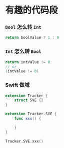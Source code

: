 # 有趣的代码段

### `Bool` 怎么转 `Int`
```swift
return boolValue ? 1 : 0
```

### `Int` 怎么转 `Bool`
```swift
return intValue != 0
// or
(intValue != 0)
```

### Swift 做域
```swift
extension Tracker {
    struct SVE {}
}

extension Tracker.SVE {
    func xxx() {

    }
}

Tracker.SVE.xxx()
```